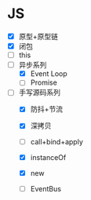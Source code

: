# JS

- [x] 原型+原型链
- [X] 闭包
- [ ] this
- [ ] 异步系列
  - [x] Event Loop
  - [ ] Promise
- [ ] 手写源码系列
  - [X] 防抖+节流
  - [X] 深拷贝
  - [ ] call+bind+apply
  - [X] instanceOf
  - [X] new
  - [ ] EventBus


